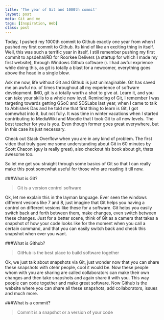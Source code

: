 ```yaml
---
title: 'The year of Git and 1000th commit'
layout: post
meta: Git and me
tags: [Inspiration, Web] 
class: post
---
```

Today, I pushed my 1000th commit to Github exactly one year from when I pushed my first commit to Github. Its kind of like an exciting thing in itself. Well, this was such a terrific year in itself, I still remember pushing my first commit to apsdehal/RD for Roorkee Delivers (a startup for which I made my first website), through Windows Github software :). I had awful exprience while doing this, as git is totally a blast for a newcomer, everything goes above the head in a single blow.

Ask me now, life without Git and Github is just unimaginable. Git has saved me an awful no. of times throughout all my experience of software development. IMO, git is a totally worth a shot to give at. Learn it, and you can take your skills to a whole new level. Reminding of Git, I remember I was targeting towards getting GSoC and SDSLabs last year, when I came to talk to Abhishek Das and he told me that first thing to learn is Git, I got somewhat into it, but not fully. It was time in winter vacations when I started contributing to MediaWiki and Moodle that I took Git to all new levels. The best teacher for you is you. Even though former goes great everywhere, but in this case its just necessary. 

Check out Stack Overflow when you are in any kind of problem. The first video that truly gave me some understanding about Git in 60 minutes by Scott Chacon (guy is really great), also checkout his book about git, thats awesome too.

So let me get you straight through some basics of Git so that I can really make this post somewhat useful for those who are reading it till now.

###What is Git?

> Git is a version control software

Ok, let me explain this in the layman language. Ever seen the windows different vesions like 7 and 8, just imagine that Git helps you having a control on different vesions like these for a software. Git helps you easily switch back and forth between them, make changes, even switch between these changes. Just for a better scene, think of Git as a camera that takes a snapshot of how your code looks like for the moment when you call a certain command, and that you can easily switch back and check this snapshot when ever you want.

###What is Github?

> GitHub is the best place to build software together

Ok, we just talk about snapshots via Git, just wonder now that you can share these snapshots with otehr people, cool it would be. Now these people whom with you are sharing are called collaborators can make their own changes and then take snapshots and again share it with you. This way people can code together and make great software. Now Github is the website where you can share all these snapshots, add collaborators, issues and much more.

###What is a commit?

> Commit is a snapshot or a version of your code  